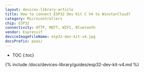 ```yaml
---
layout: devices-library-article
title: How to connect ESP32 Dev Kit C V4 to WinstarCloud?
category: Microcontrollers
chip: ESP32
connectivity: HTTP, MQTT, WIFI, Bluetooth
vendor: Espressif
deviceImageFileName: esp32-dev-kit-v4.jpg
docsPrefix: paas/
---
```


* TOC
{:toc}

{% include /docs/devices-library/guides/esp32-dev-kit-v4.md %}
